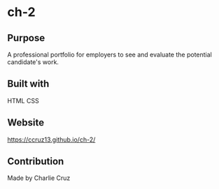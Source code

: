 # ch-2

## Purpose
A professional portfolio for employers to see and evaluate the potential candidate's work.

## Built with
HTML
CSS

## Website
https://ccruz13.github.io/ch-2/
## Contribution
Made by Charlie Cruz